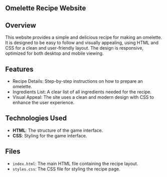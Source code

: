 ## Omelette Recipe Website
## Overview
This website provides a simple and delicious recipe for making an omelette. It is designed to be easy to follow and visually appealing, using HTML and CSS for a clean and user-friendly layout. The design is responsive, optimized for both desktop and mobile viewing.

## Features

- Recipe Details: Step-by-step instructions on how to prepare an omelette.
- Ingredients List: A clear list of all ingredients needed for the recipe.
- Visual Appeal: The site uses a clean and modern design with CSS to enhance the user experience.

## Technologies Used
- **HTML**: The structure of the game interface.
- **CSS**: Styling for the game interface.

## Files
- `index.html`: The main HTML file containing the recipe layout.
- `styles.css`: The CSS file for styling the recipe page.